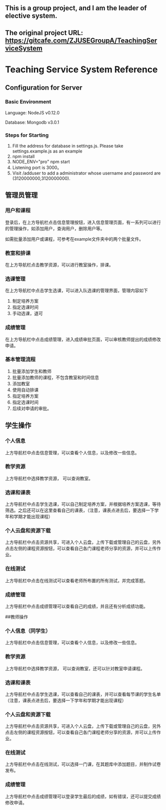 ## This is a group project, and I am the leader of elective system. 
## The original project URL: https://gitcafe.com/ZJUSEGroupA/TeachingServiceSystem
# Teaching Service System Reference
## Configuration for Server
### Basic Environment
Language: NodeJS v0.12.0

Database: Mongodb v3.0.1

### Steps for Starting

1. Fill the address for database in settings.js. Please take settings.example.js as an example
2. npm install
3. NODE_ENV="pro" npm start
4. Listening port is 3000。
4. Visit /adduser to add a administrator whose username and password are (3120000000,3120000000).

## 管理员管理
### 用户和课程
登录后，在上方导航栏点击信息管理按钮，进入信息管理页面，有一系列可以进行的管理操作，如添加用户，查询用户，删除用户等。

如需批量添加用户或课程，可参考在example文件夹中的两个批量文件。

### 教室和排课
在上方导航栏点击教学资源，可以进行教室操作，排课。

### 选课管理
在上方导航栏中点击学生选课，可以进入队选课的管理界面，管理内容如下

1. 制定培养方案
2. 指定选课时间
2. 手动选课，退可

### 成绩管理
在上方导航栏中点击成绩管理，进入成绩审批页面，可以审核教师提出的成绩修改申请。

### 基本管理流程
1. 批量添加学生和教师
2. 批量添加教师的课程，不包含教室和时间信息
3. 添加教室
4. 使用自动排课
5. 指定培养方案
6. 指定选课时间
5. 后续对申请的审批。

## 学生操作
### 个人信息
上方导航栏中点击信息管理，可以查看个人信息，以及修改一些信息。

### 教学资源
上方导航栏中选择教学资源， 可以查询教室。

### 选课和课表
上方导航栏中点击学生选课，可以自己制定培养方案，并根据培养方案选课，等待筛选。之后还可以在这里查看自己的课表，（注意，课表点进去后，要选择一下学年和学期才能出现课程）

### 个人云盘和资源下载
上方导航栏中点击资源共享，可进入个人云盘，上传下载或管理自己的云盘，另外点击左侧的课程资源按钮，可以查看自己各门课程老师分享的资源，并可以上传作业。

### 在线测试
上方导航栏中点击在线测试可以查看老师所布置的所有测试，并完成答题。

### 成绩管理
上方导航栏中点击成绩管理可以查看自己的成绩，并且还有分析成绩功能。

##教师操作
### 个人信息（同学生）
上方导航栏中点击信息管理，可以查看个人信息，以及修改一些信息。

### 教学资源
上方导航栏中选择教学资源， 可以查询教室，还可以针对教室申请课程。

### 选课和课表
上方导航栏中点击学生选课，可以查看自己的课表，并可以查看每节课的学生名单（注意，课表点进去后，要选择一下学年和学期才能出现课程）

### 个人云盘和资源下载
上方导航栏中点击资源共享，可进入个人云盘，上传下载或管理自己的云盘，另外点击左侧的课程资源按钮，可以查看自己各门课程老师分享的资源，并可以上传作业。

### 在线测试
上方导航栏中点击在线测试，可以选择一门课，在其题库中添加题目，并制作试卷发布。

### 成绩管理
上方导航栏中点击成绩管理可以登录学生最后的成绩，如有错误，还可以提交成绩修改申请。
